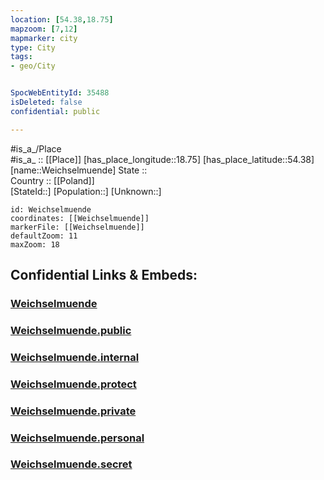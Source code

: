 ```yaml
---
location: [54.38,18.75] 
mapzoom: [7,12] 
mapmarker: city 
type: City
tags:
- geo/City


SpocWebEntityId: 35488
isDeleted: false
confidential: public

---
```

#is_a_/Place  
#is_a_ :: [[Place]] 
[has_place_longitude::18.75] 
[has_place_latitude::54.38] 
[name::Weichselmuende] 
State ::  
Country :: [[Poland]]  
[StateId::] 
[Population::] 
[Unknown::] 


```leaflet
id: Weichselmuende
coordinates: [[Weichselmuende]] 
markerFile: [[Weichselmuende]] 
defaultZoom: 11 
maxZoom: 18
```


## Confidential Links & Embeds: 

### [Weichselmuende](/_Standards/Earth/Continent/Europe/Europe~East/Poland/City/Weichselmuende.md) 

### [Weichselmuende.public](/_public/Earth/Continent/Europe/Europe~East/Poland/City/Weichselmuende.public.md) 

### [Weichselmuende.internal](/_internal/Earth/Continent/Europe/Europe~East/Poland/City/Weichselmuende.internal.md) 

### [Weichselmuende.protect](/_protect/Earth/Continent/Europe/Europe~East/Poland/City/Weichselmuende.protect.md) 

### [Weichselmuende.private](/_private/Earth/Continent/Europe/Europe~East/Poland/City/Weichselmuende.private.md) 

### [Weichselmuende.personal](/_personal/Earth/Continent/Europe/Europe~East/Poland/City/Weichselmuende.personal.md) 

### [Weichselmuende.secret](/_secret/Earth/Continent/Europe/Europe~East/Poland/City/Weichselmuende.secret.md)

